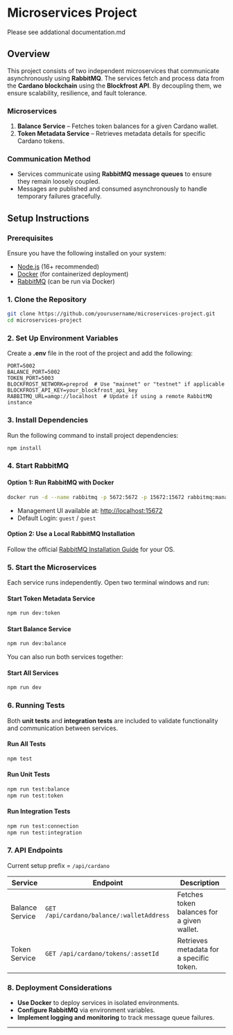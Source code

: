 # Microservices Project

Please see addational documentation.md

## Overview

This project consists of two independent microservices that communicate asynchronously using **RabbitMQ**. The services fetch and process data from the **Cardano blockchain** using the **Blockfrost API**. By decoupling them, we ensure scalability, resilience, and fault tolerance.

### Microservices

1. **Balance Service** – Fetches token balances for a given Cardano wallet.
2. **Token Metadata Service** – Retrieves metadata details for specific Cardano tokens.

### Communication Method

- Services communicate using **RabbitMQ message queues** to ensure they remain loosely coupled.
- Messages are published and consumed asynchronously to handle temporary failures gracefully.

## Setup Instructions

### Prerequisites

Ensure you have the following installed on your system:

- [Node.js](https://nodejs.org/) (16+ recommended)
- [Docker](https://www.docker.com/) (for containerized deployment)
- [RabbitMQ](https://www.rabbitmq.com/) (can be run via Docker)

### 1. Clone the Repository

```sh
git clone https://github.com/yourusername/microservices-project.git
cd microservices-project
```

### 2. Set Up Environment Variables

Create a **.env** file in the root of the project and add the following:

```env
PORT=5002
BALANCE_PORT=5002
TOKEN_PORT=5003
BLOCKFROST_NETWORK=preprod  # Use "mainnet" or "testnet" if applicable
BLOCKFROST_API_KEY=your_blockfrost_api_key
RABBITMQ_URL=amqp://localhost  # Update if using a remote RabbitMQ instance
```

### 3. Install Dependencies

Run the following command to install project dependencies:

```sh
npm install
```

### 4. Start RabbitMQ

#### Option 1: Run RabbitMQ with Docker

```sh
docker run -d --name rabbitmq -p 5672:5672 -p 15672:15672 rabbitmq:management
```

- Management UI available at: [http://localhost:15672](http://localhost:15672)
- Default Login: `guest` / `guest`

#### Option 2: Use a Local RabbitMQ Installation

Follow the official [RabbitMQ Installation Guide](https://www.rabbitmq.com/download.html) for your OS.

### 5. Start the Microservices

Each service runs independently. Open two terminal windows and run:

#### Start Token Metadata Service

```sh
npm run dev:token
```

#### Start Balance Service

```sh
npm run dev:balance
```

You can also run both services together:

#### Start All Services

```sh
npm run dev
```

### 6. Running Tests

Both **unit tests** and **integration tests** are included to validate functionality and communication between services.

#### Run All Tests

```sh
npm test
```

#### Run Unit Tests

```sh
npm run test:balance
npm run test:token
```

#### Run Integration Tests

```sh
npm run test:connection
npm run test:integration
```

### 7. API Endpoints

Current setup prefix = `/api/cardano`

| Service         | Endpoint                      | Description                                |
| --------------- | ----------------------------- | ------------------------------------------ |
| Balance Service | `GET /api/cardano/balance/:walletAddress` | Fetches token balances for a given wallet. |
| Token Service   | `GET /api/cardano/tokens/:assetId`        | Retrieves metadata for a specific token.   |

### 8. Deployment Considerations

- **Use Docker** to deploy services in isolated environments.
- **Configure RabbitMQ** via environment variables.
- **Implement logging and monitoring** to track message queue failures.

---
